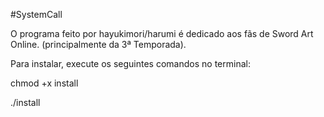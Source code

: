 #SystemCall

O programa feito por hayukimori/harumi é dedicado aos fãs de Sword Art Online. (principalmente da 3ª Temporada).

Para instalar, execute os seguintes comandos no terminal:

chmod +x install

./install

